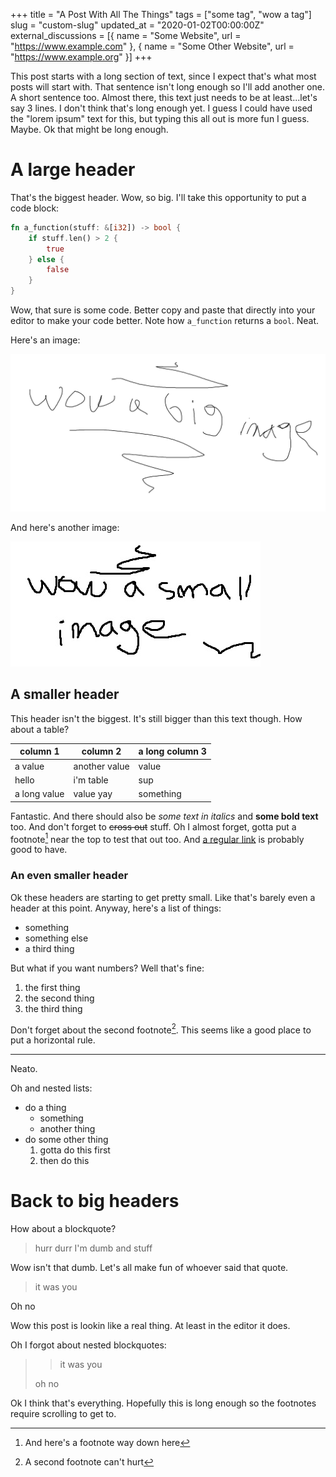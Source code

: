 +++
title = "A Post With All The Things"
tags = ["some tag", "wow a tag"]
slug = "custom-slug"
updated_at = "2020-01-02T00:00:00Z"
external_discussions = [{ name = "Some Website", url = "https://www.example.com" }, { name = "Some Other Website", url = "https://www.example.org" }]
+++

This post starts with a long section of text, since I expect that's what most posts will start with. That sentence isn't long enough so I'll add another one. A short sentence too. Almost there, this text just needs to be at least...let's say 3 lines. I don't think that's long enough yet. I guess I could have used the "lorem ipsum" text for this, but typing this all out is more fun I guess. Maybe. Ok that might be long enough.

# A large header
That's the biggest header. Wow, so big. I'll take this opportunity to put a code block:
```rust
fn a_function(stuff: &[i32]) -> bool {
    if stuff.len() > 2 {
        true
    } else {
        false
    }
}
```
Wow, that sure is some code. Better copy and paste that directly into your editor to make your code better. Note how `a_function` returns a `bool`. Neat.

Here's an image:

![oh boy](someimage.jpg)

And here's another image:

![wow](somedir/someimage.jpg)

## A smaller header
This header isn't the biggest. It's still bigger than this text though. How about a table?

|column 1|column 2|a long column 3|
|--------|--------|---------------|
|a value|another value|value|
|hello|i'm table|sup|
|a long value|value yay|something|

Fantastic. And there should also be *some text in italics* and **some bold text** too. And don't forget to ~~cross out~~ stuff. Oh I almost forget, gotta put a footnote[^1] near the top to test that out too. And [a regular link](/) is probably good to have.

### An even smaller header
Ok these headers are starting to get pretty small. Like that's barely even a header at this point. Anyway, here's a list of things:
* something
* something else
* a third thing

But what if you want numbers? Well that's fine:
1. the first thing
1. the second thing
1. the third thing

Don't forget about the second footnote[^2]. This seems like a good place to put a horizontal rule.

---

Neato.

Oh and nested lists:
* do a thing
    * something
    * another thing
* do some other thing
    1. gotta do this first
    1. then do this

# Back to big headers
How about a blockquote?

> hurr durr I'm dumb and stuff

Wow isn't that dumb. Let's all make fun of whoever said that quote.

> it was you

Oh no

Wow this post is lookin like a real thing. At least in the editor it does.

Oh I forgot about nested blockquotes:
> > it was you
>
> oh no

Ok I think that's everything. Hopefully this is long enough so the footnotes require scrolling to get to.

[^1]: And here's a footnote way down here

[^2]: A second footnote can't hurt